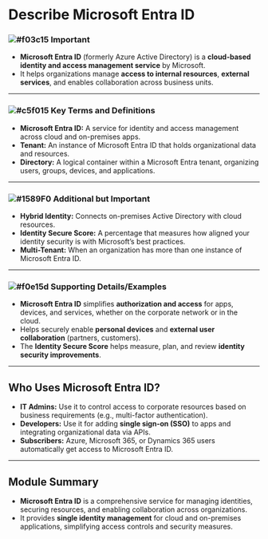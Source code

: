
# Describe Microsoft Entra ID

### ![#f03c15](https://placehold.co/15x15/f03c15/f03c15.png) **Important**
- **Microsoft Entra ID** (formerly Azure Active Directory) is a **cloud-based identity and access management service** by Microsoft.
- It helps organizations manage **access to internal resources**, **external services**, and enables collaboration across business units.

---

### ![#c5f015](https://placehold.co/15x15/c5f015/c5f015.png) **Key Terms and Definitions**
- **Microsoft Entra ID:** A service for identity and access management across cloud and on-premises apps.
- **Tenant:** An instance of Microsoft Entra ID that holds organizational data and resources.
- **Directory:** A logical container within a Microsoft Entra tenant, organizing users, groups, devices, and applications.

---

### ![#1589F0](https://placehold.co/15x15/1589F0/1589F0.png) **Additional but Important**
- **Hybrid Identity:** Connects on-premises Active Directory with cloud resources.
- **Identity Secure Score:** A percentage that measures how aligned your identity security is with Microsoft’s best practices.
- **Multi-Tenant:** When an organization has more than one instance of Microsoft Entra ID.

---

### ![#f0e15d](https://placehold.co/15x15/f0e15d/f0e15d.png) **Supporting Details/Examples**
- **Microsoft Entra ID** simplifies **authorization and access** for apps, devices, and services, whether on the corporate network or in the cloud.
- Helps securely enable **personal devices** and **external user collaboration** (partners, customers).
- The **Identity Secure Score** helps measure, plan, and review **identity security improvements**.

---

## Who Uses Microsoft Entra ID?
- **IT Admins:** Use it to control access to corporate resources based on business requirements (e.g., multi-factor authentication).
- **Developers:** Use it for adding **single sign-on (SSO)** to apps and integrating organizational data via APIs.
- **Subscribers:** Azure, Microsoft 365, or Dynamics 365 users automatically get access to Microsoft Entra ID.

---

## Module Summary
- **Microsoft Entra ID** is a comprehensive service for managing identities, securing resources, and enabling collaboration across organizations.
- It provides **single identity management** for cloud and on-premises applications, simplifying access controls and security measures.
